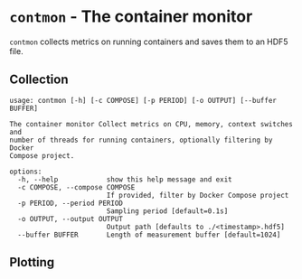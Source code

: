# `contmon` - The container monitor

`contmon` collects metrics on running containers and saves them to an HDF5
file.

## Collection

```
usage: contmon [-h] [-c COMPOSE] [-p PERIOD] [-o OUTPUT] [--buffer BUFFER]

The container monitor Collect metrics on CPU, memory, context switches and
number of threads for running containers, optionally filtering by Docker
Compose project.

options:
  -h, --help            show this help message and exit
  -c COMPOSE, --compose COMPOSE
                        If provided, filter by Docker Compose project
  -p PERIOD, --period PERIOD
                        Sampling period [default=0.1s]
  -o OUTPUT, --output OUTPUT
                        Output path [defaults to ./<timestamp>.hdf5]
  --buffer BUFFER       Length of measurement buffer [default=1024]

```

## Plotting
